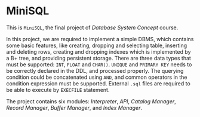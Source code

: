 # MiniSQL

This is `MiniSQL`, the final project of *Database System Concept* course.

In this project, we are required to implement a simple DBMS, which contains some basic features, like creating, dropping and selecting table, inserting and deleting rows, creating and dropping indexes which is implemented by a B+ tree, and providing persistent storage. There are three data types that must be supported: `INT`, `FLOAT` and `CHAR()`. `UNIQUE` and `PRIMARY KEY` needs to be correctly declared in the DDL, and processed properly. The querying condition could be concatenated using `AND`, and common operators in the condition expression must be supported. External `.sql` files are required to be able to execute by `EXECFILE` statement.  

The project contains six modules: *Interpreter*, *API*, *Catalog Manager*, *Record Manager*, *Buffer Manager*, and *Index Manager*.  
